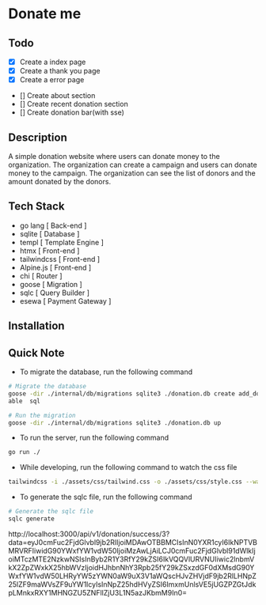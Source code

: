 # Donate me

## Todo

- [x] Create a index page
- [x] Create a thank you page
- [x] Create a error page
- [] Create about section
- [] Create recent donation section
- [] Create donation bar(with sse)

## Description

A simple donation website where users can donate money to the organization. The organization can create a campaign and users can donate money to the campaign. The organization can see the list of donors and the amount donated by the donors.

## Tech Stack

- go lang  [ Back-end ]
- sqlite [ Database ]
- templ [ Template Engine ]
- htmx [ Front-end ]
- tailwindcss [ Front-end ]
- Alpine.js [ Front-end ]
- chi [ Router ]
- goose [ Migration ]
- sqlc [ Query Builder ]
- esewa [ Payment Gateway ]

## Installation



## Quick Note

- To migrate the database, run the following command
```bash
# Migrate the database
goose -dir ./internal/db/migrations sqlite3 ./donation.db create add_donation_t
able  sql

# Run the migration
goose -dir ./internal/db/migrations sqlite3 ./donation.db up
```

- To run the server, run the following command
```bash
go run ./
```

- While developing, run the following command to watch the css file
```bash
tailwindcss -i ./assets/css/tailwind.css -o ./assets/css/style.css --watch
```

- To generate the sqlc file, run the following command
```bash
# Generate the sqlc file
sqlc generate
```




http://localhost:3000/api/v1/donation/success/3?data=eyJ0cmFuc2FjdGlvbl9jb2RlIjoiMDAwOTBBMCIsInN0YXR1cyI6IkNPTVBMRVRFIiwidG90YWxfYW1vdW50IjoiMzAwLjAiLCJ0cmFuc2FjdGlvbl91dWlkIjoiMTczMTE2NzkwNSIsInByb2R1Y3RfY29kZSI6IkVQQVlURVNUIiwic2lnbmVkX2ZpZWxkX25hbWVzIjoidHJhbnNhY3Rpb25fY29kZSxzdGF0dXMsdG90YWxfYW1vdW50LHRyYW5zYWN0aW9uX3V1aWQscHJvZHVjdF9jb2RlLHNpZ25lZF9maWVsZF9uYW1lcyIsInNpZ25hdHVyZSI6ImxmUnlsVE5jUGZPZGtJdkpLMnkxRXY1MHNGZU5ZNFllZjU3L1N5azJKbmM9In0=